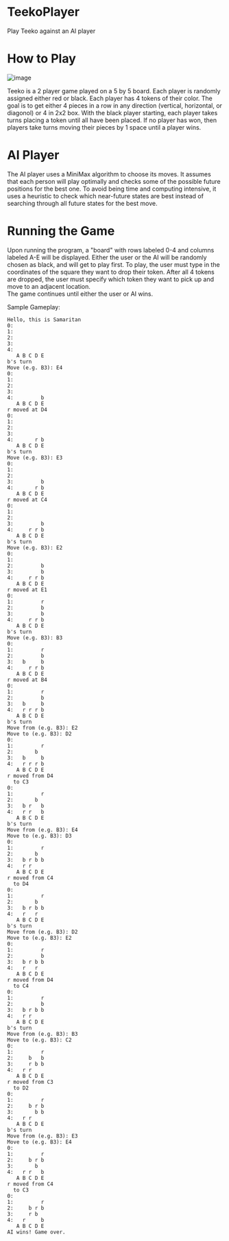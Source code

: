 # TeekoPlayer
Play Teeko against an AI player

# How to Play
![image](https://github.com/arnavnair220/TeekoPlayer/assets/67218442/5572fc62-67ba-44b4-a03d-d15837973d22)

Teeko is a 2 player game played on a 5 by 5 board. Each player is randomly assigned either red or black. Each player has 4 tokens of their color. The goal is to get either 4 pieces in a row in any direction (vertical, horizontal, or diagonol) or 4 in 2x2 box. 
With the black player starting, each player takes turns placing a token until all have been placed. If no player has won, then players take turns moving their pieces by 1 space until a player wins. 

# AI Player
The AI player uses a MiniMax algorithm to choose its moves. It assumes that each person will play optimally and checks some of the possible future positions for the best one. To avoid being time and computing intensive, it uses a heuristic to check which near-future states are best instead of searching through all future states for the best move. 

# Running the Game
Upon running the program, a "board" with rows labeled 0-4 and columns labeled A-E will be displayed. Either the user or the AI will be randomly chosen as black, and will get to play first. To play, the user must type in the coordinates of the square they want to drop their token. After all 4 tokens are dropped, the user must specify which token they want to pick up and move to an adjacent location.  
The game continues until either the user or AI wins.

Sample Gameplay:
```
Hello, this is Samaritan
0:
1:
2:
3:
4:
   A B C D E
b's turn
Move (e.g. B3): E4
0:
1:
2:
3:
4:         b
   A B C D E
r moved at D4
0:
1:
2:
3:
4:       r b
   A B C D E
b's turn
Move (e.g. B3): E3
0:
1:
2:
3:         b
4:       r b
   A B C D E
r moved at C4
0:
1:
2:
3:         b
4:     r r b
   A B C D E
b's turn
Move (e.g. B3): E2
0:
1:
2:         b
3:         b
4:     r r b
   A B C D E
r moved at E1
0:
1:         r
2:         b
3:         b
4:     r r b
   A B C D E
b's turn
Move (e.g. B3): B3
0:
1:         r
2:         b
3:   b     b
4:     r r b
   A B C D E
r moved at B4
0:
1:         r
2:         b
3:   b     b
4:   r r r b
   A B C D E
b's turn
Move from (e.g. B3): E2
Move to (e.g. B3): D2
0:
1:         r
2:       b
3:   b     b
4:   r r r b
   A B C D E
r moved from D4
  to C3
0:
1:         r
2:       b
3:   b r   b
4:   r r   b
   A B C D E
b's turn
Move from (e.g. B3): E4
Move to (e.g. B3): D3
0:
1:         r
2:       b
3:   b r b b
4:   r r
   A B C D E
r moved from C4
  to D4
0:
1:         r
2:       b
3:   b r b b
4:   r   r
   A B C D E
b's turn
Move from (e.g. B3): D2
Move to (e.g. B3): E2
0:
1:         r
2:         b
3:   b r b b
4:   r   r
   A B C D E
r moved from D4
  to C4
0:
1:         r
2:         b
3:   b r b b
4:   r r
   A B C D E
b's turn
Move from (e.g. B3): B3
Move to (e.g. B3): C2
0:
1:         r
2:     b   b
3:     r b b
4:   r r
   A B C D E
r moved from C3
  to D2
0:
1:         r
2:     b r b
3:       b b
4:   r r
   A B C D E
b's turn
Move from (e.g. B3): E3
Move to (e.g. B3): E4
0:
1:         r
2:     b r b
3:       b
4:   r r   b
   A B C D E
r moved from C4
  to C3
0:
1:         r
2:     b r b
3:     r b
4:   r     b
   A B C D E
AI wins! Game over.
```
